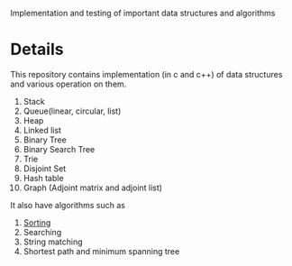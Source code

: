 Implementation and testing of important data structures and algorithms

# Details
This repository contains implementation (in c and c++) of data structures and various operation on them. 
1. Stack  
2. Queue(linear, circular, list)
3. Heap  
4. Linked list  
5. Binary Tree  
6. Binary Search Tree   
7. Trie  
8. Disjoint Set
9. Hash table
9. Graph (Adjoint matrix and adjoint list) 

It also have algorithms such as 

1. [Sorting](sorting/Readme.md)
2. Searching 
3. String matching 
4. Shortest path and minimum spanning tree 

